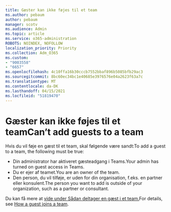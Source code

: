 ```yaml
---
title: Gæster kan ikke føjes til et team
ms.author: pebaum
author: pebaum
manager: scotv
ms.audience: Admin
ms.topic: article
ms.service: o365-administration
ROBOTS: NOINDEX, NOFOLLOW
localization_priority: Priority
ms.collection: Adm_O365
ms.custom:
- "9003558"
- "6657"
ms.openlocfilehash: 4c10ffa16b30cccb7552bbaf896b5085bfb29ac3
ms.sourcegitcommit: 8bc60ec34bc1e40685e3976576e04a2623f63a7c
ms.translationtype: MT
ms.contentlocale: da-DK
ms.lasthandoff: 04/15/2021
ms.locfileid: "51819470"
---
```

# <a name="cant-add-guests-to-a-team"></a><span data-ttu-id="85aeb-102">Gæster kan ikke føjes til et team</span><span class="sxs-lookup"><span data-stu-id="85aeb-102">Can’t add guests to a team</span></span>

<span data-ttu-id="85aeb-103">Hvis du vil føje en gæst til et team, skal følgende være sandt:</span><span class="sxs-lookup"><span data-stu-id="85aeb-103">To add a guest to a team, the following must be true:</span></span>  

- <span data-ttu-id="85aeb-104">Din administrator har aktiveret gæsteadgang i Teams.</span><span class="sxs-lookup"><span data-stu-id="85aeb-104">Your admin has turned on guest access in Teams.</span></span>
- <span data-ttu-id="85aeb-105">Du er ejer af teamet.</span><span class="sxs-lookup"><span data-stu-id="85aeb-105">You are an owner of the team.</span></span>
- <span data-ttu-id="85aeb-106">Den person, du vil tilføje, er uden for din organisation, f.eks. en partner eller konsulent.</span><span class="sxs-lookup"><span data-stu-id="85aeb-106">The person you want to add is outside of your organization, such as a partner or consultant.</span></span>

<span data-ttu-id="85aeb-107">Du kan få mere at [vide under Sådan deltager en gæst i et team.](https://docs.microsoft.com/MicrosoftTeams/guest-joins)</span><span class="sxs-lookup"><span data-stu-id="85aeb-107">For details, see  [How a guest joins a team](https://docs.microsoft.com/MicrosoftTeams/guest-joins).</span></span>